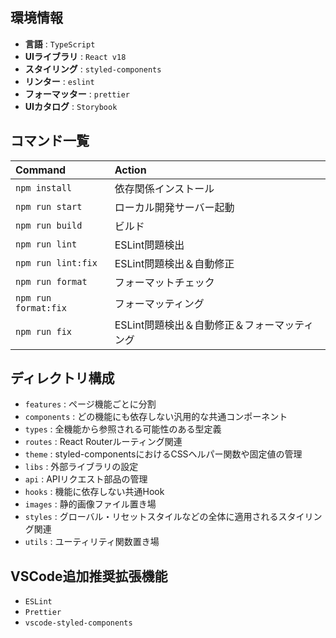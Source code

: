 ## 環境情報

- **言語** : `TypeScript`
- **UIライブラリ** : `React v18`
- **スタイリング** : `styled-components`
- **リンター** : `eslint`
- **フォーマッター** : `prettier`
- **UIカタログ** : `Storybook`

## コマンド一覧

| Command              | Action                                       |
| :------------------- | :------------------------------------------- |
| `npm install`        | 依存関係インストール                         |
| `npm run start`      | ローカル開発サーバー起動                     |
| `npm run build`      | ビルド                                       |
| `npm run lint`       | ESLint問題検出                               |
| `npm run lint:fix`   | ESLint問題検出＆自動修正                     |
| `npm run format`     | フォーマットチェック                         |
| `npm run format:fix` | フォーマッティング                           |
| `npm run fix`        | ESLint問題検出＆自動修正＆フォーマッティング |

## ディレクトリ構成

- `features`
  : ページ機能ごとに分割
- `components`
  : どの機能にも依存しない汎用的な共通コンポーネント
- `types`
  : 全機能から参照される可能性のある型定義
- `routes`
  : React Routerルーティング関連
- `theme`
  : styled-componentsにおけるCSSヘルパー関数や固定値の管理
- `libs`
  : 外部ライブラリの設定
- `api`
  : APIリクエスト部品の管理
- `hooks`
  : 機能に依存しない共通Hook
- `images`
  : 静的画像ファイル置き場
- `styles`
  : グローバル・リセットスタイルなどの全体に適用されるスタイリング関連
- `utils`
  : ユーティリティ関数置き場

## VSCode追加推奨拡張機能

- `ESLint`
- `Prettier`
- `vscode-styled-components`
